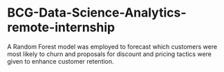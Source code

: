 # BCG-Data-Science-Analytics-remote-internship
A Random Forest model was employed to forecast which customers were most likely to churn and proposals for discount and pricing tactics were given to enhance customer retention.
